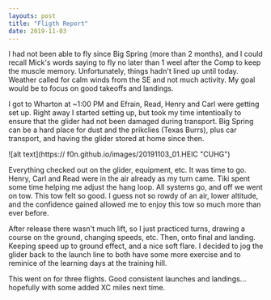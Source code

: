 ```yaml
---
layouts: post
title: "Fligth Report"
date: 2019-11-03
---
```


I had not been able to fly since Big Spring (more than 2 months), and I could recall Mick's words saying to fly no later than 1 weel after the Comp to keep the muscle memory. Unfortunately, things hadn't lined up until today. Weather called for calm winds from the SE and not much activity. My goal would be to focus on good takeoffs and landings. 

I got to Wharton at ~1:00 PM and Efrain, Read, Henry and Carl were getting set up. Right away I started setting up, but took my time intentioally to ensure that the glider had not been damaged during transport. Big Spring can be a hard place for dust and the prikclies (Texas Burrs), plus car transport, and having the glider stored at home since then. 

![alt text](https:// f0n.github.io/images/20191103_01.HEIC  "CUHG")

Everything checked out on the glider, equipment, etc. It was time to go. Henry, Carl and Read were in the air already as my turn came. Tiki spent some time helping me adjust the hang loop. All systems go, and off we went on tow. This tow felt so good. I guess not so rowdy of an air, lower altitude, and the confidence gained allowed me to enjoy this tow so much more than ever before. 

After release there wasn't much lift, so I just practiced turns, drawing a course on the ground, changing speeds, etc. Then, onto final and landing. Keeping speed up to ground effect, and a nice soft flare. I decided to jog the glider back to the launch line to both have some more exercise and to reminice of the learning days at the training hill. 

This went on for three flights. Good consistent launches and landings... hopefully with some added XC miles next time. 
